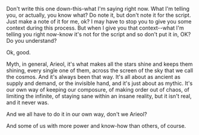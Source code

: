 Don't write this one down-this-what I'm saying right now. What I'm telling you, or actually, you know what? Do note it, but don't note it for the script. Just make a note of it for me, ok? I may have to stop you to give you some context during this process. But when I give you that context--what I'm telling you right now-know it's not for the script and so don't put it in, OK? Do you understand?

Ok, good.

Myth, in general, Arieol, it's what makes all the stars shine and keeps them shining, every single one of them, across the screen of the sky that we call the cosmos. And it's always been that way. It's all about as ancient as supply and demand, or the invisible hand, and it's just about as mythic. It's our own way of keeping our composure, of making order out of chaos, of limiting the infinite, of staying sane within an insane reality, but it isn't real, and it never was.

And we all have to do it in our own way, don't we Arieol?

And some of us with more power and know-how than others, of course.
